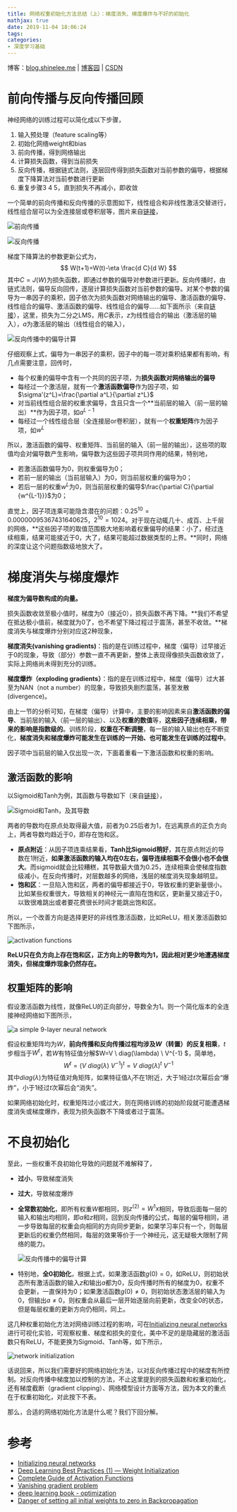 ```yaml
---
title: 网络权重初始化方法总结（上）：梯度消失、梯度爆炸与不好的初始化
mathjax: true
date: 2019-11-04 18:06:24
tags:
categories:
- 深度学习基础
---
```






博客：[blog.shinelee.me](https://blog.shinelee.me/) | [博客园](https://www.cnblogs.com/shine-lee/) | [CSDN](https://blog.csdn.net/blogshinelee)



# 前向传播与反向传播回顾

神经网络的训练过程可以简化成以下步骤，

1. 输入预处理（feature scaling等）
2. 初始化网络weight和bias
3. 前向传播，得到网络输出
4. 计算损失函数，得到当前损失
5. 反向传播，根据链式法则，逐层回传得到损失函数对当前参数的偏导，根据梯度下降算法对当前参数进行更新
6. 重复步骤3 4 5，直到损失不再减小，即收敛

一个简单的前向传播和反向传播的示意图如下，线性组合和非线性激活交替进行，线性组合层可以为全连接层或卷积层等，图片来自[链接](https://medium.com/usf-msds/deep-learning-best-practices-1-weight-initialization-14e5c0295b94)，

![前向传播](https://s2.ax1x.com/2019/11/05/MpBFRU.png)

![反向传播](https://s2.ax1x.com/2019/11/05/MpBVsJ.png)

梯度下降算法的参数更新公式为，
$$
W(t+1)=W(t)-\eta \frac{d C}{d W}
$$
其中$C=J(W)$为损失函数，即通过参数的偏导对参数进行更新。反向传播时，由链式法则，偏导反向回传，逐层计算损失函数对当前参数的偏导。对某个参数的偏导为一串因子的乘积，因子依次为损失函数对网络输出的偏导、激活函数的偏导、线性组合的偏导、激活函数的偏导、线性组合的偏导……如下面所示（来自[链接]( https://stackoverflow.com/questions/53287032/multi-layer-neural-network-back-propagation-formula-using-stochastic-gradient-d )），这里，损失为二分之LMS，用$C$表示，$z$为线性组合的输出（激活层的输入），$a$为激活层的输出（线性组合的输入），

![反向传播中的偏导计算](https://s2.ax1x.com/2019/11/05/MpsIl8.png)

仔细观察上式，偏导为一串因子的乘积，因子中的每一项对乘积结果都有影响，有几点需要注意，回传时，

- 每个权重的偏导中含有一个共同的因子项，为**损失函数对网络输出的偏导**
- 每经过一个激活层，就有一个**激活函数偏导**作为因子项，如$\sigma'(z^L)=\frac{\partial a^L}{\partial z^L}$
- 对当前线性组合层的权重求偏导，含且只含一个**当前层的输入（前一层的输出）**作为因子项，如$a^{L-1}$
- 每经过一个线性组合层（全连接层or卷积层），就有一个**权重矩阵**作为因子项，如$w^L$

所以，激活函数的偏导、权重矩阵、当前层的输入（前一层的输出），这些项的取值均会对偏导数产生影响，偏导数为这些因子项共同作用的结果，特别地，

- 若激活函数偏导为0，则权重偏导为0；
- 若前一层的输出（当前层输入）为0，则当前层权重的偏导为0；
- 若后一层的权重$w^L$为0，则当前层权重的偏导$\frac{\partial C}{\partial {w^{L-1}}}$为0；

直觉上，因子项连乘可能隐含潜在的问题：$0.25^{10} = 0.00000095367431640625$，$2^{10}=1024$。对于现在动辄几十、成百、上千层的网络，**这些因子项的取值范围极大地影响着权重偏导的结果：小了，经过连续相乘，结果可能接近于0，大了，结果可能超过数据类型的上界。**同时，网络的深度让这个问题指数级地放大了。



# 梯度消失与梯度爆炸

**梯度为偏导数构成的向量。**

损失函数收敛至极小值时，梯度为0（接近0），损失函数不再下降。**我们不希望在抵达极小值前，梯度就为0了，也不希望下降过程过于震荡，甚至不收敛。**梯度消失与梯度爆炸分别对应这2种现象，

**梯度消失(vanishing gradients)**：指的是在训练过程中，梯度（偏导）过早接近于0的现象，导致（部分）参数一直不再更新，整体上表现得像损失函数收敛了，实际上网络尚未得到充分的训练。

**梯度爆炸（exploding gradients）**：指的是在训练过程中，梯度（偏导）过大甚至为NAN（not a number）的现象，导致损失剧烈震荡，甚至发散(divergence)。

由上一节的分析可知，在梯度（偏导）计算中，主要的影响因素来自**激活函数的偏导**、当前层的输入（前一层的输出）、以及**权重的数值**等，**这些因子连续相乘，带来的影响是指数级的**。训练阶段，**权重在不断调整**，每一层的输入输出也在不断变化，**梯度消失和梯度爆炸可能发生在训练的一开始、也可能发生在训练的过程中**。

因子项中当前层的输入仅出现一次，下面着重看一下激活函数和权重的影响。

## 激活函数的影响

以Sigmoid和Tanh为例，其函数与导数如下（来自[链接]( https://www.jefkine.com/general/2018/05/21/2018-05-21-vanishing-and-exploding-gradient-problems/ )），

![Sigmoid和Tanh，及其导数](https://s2.ax1x.com/2019/11/06/MC4gKA.png)

两者的导数均在原点处取得最大值，前者为0.25后者为1，在远离原点的正负方向上，两者导数均趋近于0，即存在饱和区。

- **原点附近**：从因子项连乘结果看，**Tanh比Sigmoid稍好**，其在原点附近的导数在1附近，**如果激活函数的输入均在0左右，偏导连续相乘不会很小也不会很大**。而sigmoid就会比较糟糕，其导数最大值为0.25，连续相乘会使梯度指数级减小，在反向传播时，对层数越多的网络，浅层的梯度消失现象越明显。
- **饱和区**：一旦陷入饱和区，两者的偏导都接近于0，导致权重的更新量很小，比如某些权重很大，导致相关的神经元一直陷在饱和区，更新量又接近于0，以致很难跳出或者要花费很长时间才能跳出饱和区。

所以，一个改善方向是选择更好的非线性激活函数，比如ReLU，相关激活函数如下图所示，

![activation functions](https://s2.ax1x.com/2019/11/06/MPzLB6.png)

**ReLU只在负方向上存在饱和区，正方向上的导数均为1，因此相对更少地遭遇梯度消失，但梯度爆炸现象仍然存在。**

## 权重矩阵的影响

假设激活函数为线性，就像ReLU的正向部分，导数全为1。则一个简化版本的全连接神经网络如下图所示，

![a simple 9-layer neural network](https://s2.ax1x.com/2019/11/06/MipVqx.png)

假设权重矩阵均为$W$，**前向传播和反向传播过程均涉及$W$（转置）的反复相乘**，$t$步相当于$W^t$，若$W$有特征值分解$W=V \ diag(\lambda) \  V^{-1} $，简单地，
$$
W^t = (V \ diag(\lambda) \ V^{-1})^t = V \ diag(\lambda)^t \ V^{-1}
$$
其中$diag(\lambda)$为特征值对角矩阵，如果特征值$\lambda_i$不在1附近，大于1经过$t$次幂后会“爆炸”，小于1经过$t$次幂后会“消失”。

如果网络初始化时，权重矩阵过小或过大，则在网络训练的初始阶段就可能遭遇梯度消失或梯度爆炸，表现为损失函数不下降或者过于震荡。

# 不良初始化

至此，一些权重不良初始化导致的问题就不难解释了，

- **过小**，导致梯度消失

- **过大**，导致梯度爆炸

- **全常数初始化**，即所有权重$W$都相同，则$z^{(2)}=W^1 x$相同，导致后面每一层的输入和输出均相同，即$a$和$z$相同，回到反向传播的公式，每层的偏导相同，进一步导致每层的权重会向相同的方向同步更新，如果学习率只有一个，则每层更新后的权重仍然相同，每层的效果等价于一个神经元，这无疑极大限制了网络的能力。

  ![反向传播中的偏导计算](https://s2.ax1x.com/2019/11/05/MpsIl8.png)

- 特别地，**全0初始化**，根据上式，如果激活函数$g(0) = 0$，如ReLU，则初始状态所有激活函数的输入$z$和输出$a$都为0，反向传播时所有的梯度为0，权重不会更新，一直保持为0；如果激活函数$g(0) \neq 0$，则初始状态激活层的输入为0，但输出$a\neq 0$，则权重会从最后一层开始逐层向前更新，改变全0的状态，但是每层权重的更新方向仍相同，同上。

这几种权重初始化方法对网络训练过程的影响，可在[Initializing neural networks]( https://www.deeplearning.ai/ai-notes/initialization/ )进行可视化实验，可观察权重、梯度和损失的变化，美中不足的是隐藏层的激活函数只有ReLU，不能更换为Sigmoid、Tanh等，如下所示，

![network initialization](https://s2.ax1x.com/2019/11/06/MiTBw9.png)

话说回来，所以我们需要好的网络初始化方法，以对反向传播过程中的梯度有所控制。对反向传播中梯度加以控制的方法，不止这里提到的损失函数和权重初始化，还有梯度截断（gradient clipping）、网络模型设计方面等方法，因为本文的重点在于权重初始化，对此按下不表。

那么，合适的网络初始化方法是什么呢？我们下回分解。



# 参考

- [Initializing neural networks]( https://www.deeplearning.ai/ai-notes/initialization/ )
- [Deep Learning Best Practices (1) — Weight Initialization]( https://medium.com/usf-msds/deep-learning-best-practices-1-weight-initialization-14e5c0295b94 )
- [Complete Guide of Activation Functions]( https://towardsdatascience.com/complete-guide-of-activation-functions-34076e95d044 )
- [ Vanishing gradient problem ]( https://wiki2.org/en/Vanishing_gradient_problem )
- [deep learning book - optimization]( http://www.deeplearningbook.org/contents/optimization.html )
- [Danger of setting all initial weights to zero in Backpropagation](https://stats.stackexchange.com/questions/27112/danger-of-setting-all-initial-weights-to-zero-in-backpropagation)